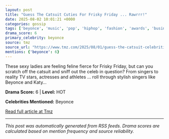 ```yaml
---
layout: post
title: "Guess The Catsuit Cuties For Frisky Friday ... Rawrrr!"
date: 2025-08-02 10:01:21 +0000
categories: gossip
tags: ['beyonce', 'music', 'pop', 'hiphop', 'fashion', 'awards', 'business', 'source-tmz', 'drama-hot']
drama_score: 6
primary_celebrity: beyonce
source: tmz
source_url: "https://www.tmz.com/2025/08/01/guess-the-catsuit-celebrities-photos/"
mentions: {'beyonce': 6}
---
```


These sexy ladies are feeling feline fierce for Frisky Friday, but can you scratch off the catsuit and sniff out the celeb in question? From singers to reality TV stars, actresses and athletes ... roll through stylish singers like Beyonce and Katy&hellip;

**Drama Score:** 6 | **Level:** HOT

**Celebrities Mentioned:** Beyonce

[Read full article at Tmz](https://www.tmz.com/2025/08/01/guess-the-catsuit-celebrities-photos/)

---
*This post was automatically generated from RSS feeds. Drama scores are calculated based on mention frequency and source reliability.*
